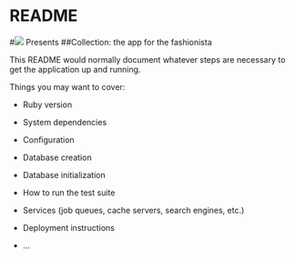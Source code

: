 # README

#![](https://ga-dash.s3.amazonaws.com/production/assets/logo-9f88ae6c9c3871690e33280fcf557f33.png) Presents
##Collection: the app for the fashionista









This README would normally document whatever steps are necessary to get the
application up and running.

Things you may want to cover:

* Ruby version

* System dependencies

* Configuration

* Database creation

* Database initialization

* How to run the test suite

* Services (job queues, cache servers, search engines, etc.)

* Deployment instructions

* ...
